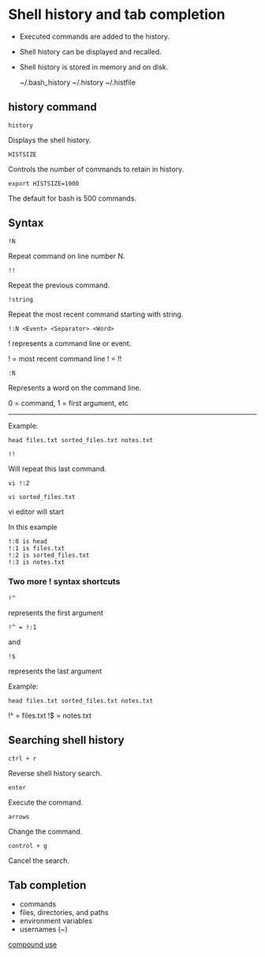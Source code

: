 # Shell history and tab completion

* Executed commands are added to the history.
* Shell history can be displayed and recalled.
* Shell history is stored in memory and on disk.

	~/.bash_history
	~/.history
	~/.histfile

## history command

	history

Displays the shell history.

	HISTSIZE

Controls the number of commands to retain in history.

	export HISTSIZE=1000

The default for bash is 500 commands.

## Syntax

	!N

Repeat command on line number N.

	!!

Repeat the previous command.

	!string

Repeat the most recent command starting with string.

	!:N <Event> <Separator> <Word>

! represents a command line or event.

! = most recent command line
! = !!

	:N

Represents a word on the command line.

0 = command, 1 = first argument, etc

---

Example:

	head files.txt sorted_files.txt notes.txt

	!!

Will repeat this last command.

	vi !:2

	vi sorted_files.txt

vi editor will start

In this example

	!:0 is head
	!:1 is files.txt
	!:2 is sorted_files.txt
	!:3 is notes.txt

### Two more ! syntax shortcuts

	!^

represents the first argument

	!^ = !:1

and

	!$

represents the last argument

Example:

	head files.txt sorted_files.txt notes.txt

!^ = files.txt
!$ = notes.txt


## Searching shell history

	ctrl + r

Reverse shell history search.

	enter

Execute the command.

	arrows

Change the command.

	control + g

Cancel the search.


## Tab completion

* commands
* files, directories, and paths
* environment variables
* usernames (~)

[compound use](pictures/history_1.png)
